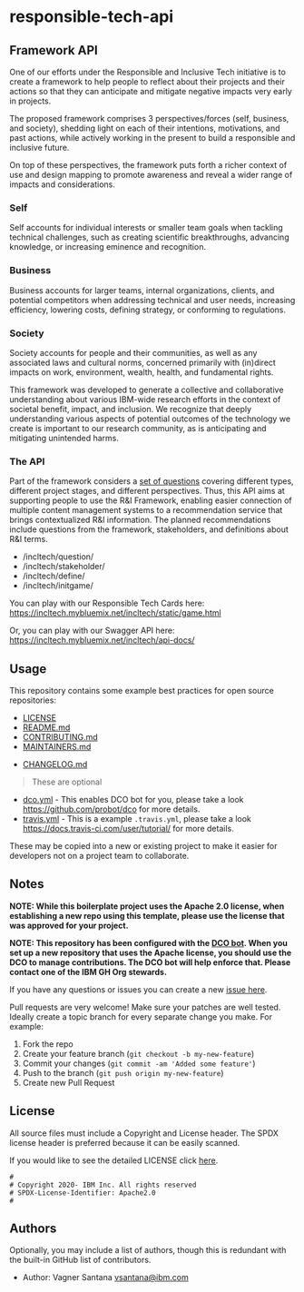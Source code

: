 # responsible-tech-api 

## Framework API

One of our efforts under the Responsible and Inclusive Tech initiative is to create a framework to help people to reflect about their projects and their actions so that they can anticipate and mitigate negative impacts very early in projects.

The proposed framework comprises 3 perspectives/forces (self, business, and society), shedding light on each of their intentions, motivations, and past actions, while actively working in the present to build a responsible and inclusive future.

On top of these perspectives, the framework puts forth a richer context of use and design mapping to promote awareness and reveal a wider range of impacts and considerations.

### Self

Self accounts for individual interests or smaller team goals when tackling technical challenges, such as creating scientific breakthroughs, advancing knowledge, or increasing eminence and recognition.

### Business

Business accounts for larger teams, internal organizations, clients, and potential competitors when addressing technical and user needs, increasing efficiency, lowering costs, defining strategy, or conforming to regulations.

### Society

Society accounts for people and their communities, as well as any associated laws and cultural norms, concerned primarily with (in)direct impacts on work, environment, wealth, health, and fundamental rights.

This framework was developed to generate a collective and collaborative understanding about various IBM-wide research efforts in the context of societal benefit, impact, and inclusion. We recognize that deeply understanding various aspects of potential outcomes of the technology we create is important to our research community, as is anticipating and mitigating unintended harms.

### The API

Part of the framework considers a <a href="./static/json/framework_questions.json">set of questions</a> covering different types, different project stages, and different perspectives.
Thus, this API aims at supporting people to use the R&I Framework, enabling easier connection of multiple content management systems to a recommendation service that brings contextualized R&I information. The planned recommendations include questions from the framework, stakeholders, and definitions about R&I terms.

- /incltech/question/
- /incltech/stakeholder/
- /incltech/define/
- /incltech/initgame/

You can play with our Responsible Tech Cards here: https://incltech.mybluemix.net/incltech/static/game.html

Or, you can play with our Swagger API here: https://incltech.mybluemix.net/incltech/api-docs/

## Usage

This repository contains some example best practices for open source repositories:

* [LICENSE](LICENSE)
* [README.md](README.md)
* [CONTRIBUTING.md](CONTRIBUTING.md)
* [MAINTAINERS.md](MAINTAINERS.md)
<!-- A Changelog allows you to track major changes and things that happen, https://github.com/github-changelog-generator/github-changelog-generator can help automate the process -->
* [CHANGELOG.md](CHANGELOG.md)

> These are optional

<!-- The following are OPTIONAL, but strongly suggested to have in your repository. -->
* [dco.yml](.github/dco.yml) - This enables DCO bot for you, please take a look https://github.com/probot/dco for more details.
* [travis.yml](.travis.yml) - This is a example `.travis.yml`, please take a look https://docs.travis-ci.com/user/tutorial/ for more details.

These may be copied into a new or existing project to make it easier for developers not on a project team to collaborate.

<!-- A notes section is useful for anything that isn't covered in the Usage or Scope. Like what we have below. -->
## Notes

**NOTE: While this boilerplate project uses the Apache 2.0 license, when
establishing a new repo using this template, please use the
license that was approved for your project.**

**NOTE: This repository has been configured with the [DCO bot](https://github.com/probot/dco).
When you set up a new repository that uses the Apache license, you should
use the DCO to manage contributions. The DCO bot will help enforce that.
Please contact one of the IBM GH Org stewards.**

<!-- Questions can be useful but optional, this gives you a place to say, "This is how to contact this project maintainers or create PRs -->
If you have any questions or issues you can create a new [issue here][issues].

Pull requests are very welcome! Make sure your patches are well tested.
Ideally create a topic branch for every separate change you make. For
example:

1. Fork the repo
2. Create your feature branch (`git checkout -b my-new-feature`)
3. Commit your changes (`git commit -am 'Added some feature'`)
4. Push to the branch (`git push origin my-new-feature`)
5. Create new Pull Request

## License

All source files must include a Copyright and License header. The SPDX license header is 
preferred because it can be easily scanned.

If you would like to see the detailed LICENSE click [here](LICENSE).

```text
#
# Copyright 2020- IBM Inc. All rights reserved
# SPDX-License-Identifier: Apache2.0
#
```
## Authors

Optionally, you may include a list of authors, though this is redundant with the built-in
GitHub list of contributors.

- Author: Vagner Santana <vsantana@ibm.com>

[issues]: https://github.com/IBM/repo-template/issues/new